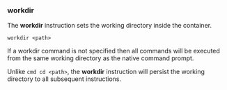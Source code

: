 ### workdir

The **workdir** instruction sets the working directory inside the container.

```
workdir <path>
```

If a workdir command is not specified then all commands will be executed from the same working directory as the native command prompt. 

Unlike `cmd cd <path>`, the **workdir** instruction will persist the working directory to all subsequent instructions. 